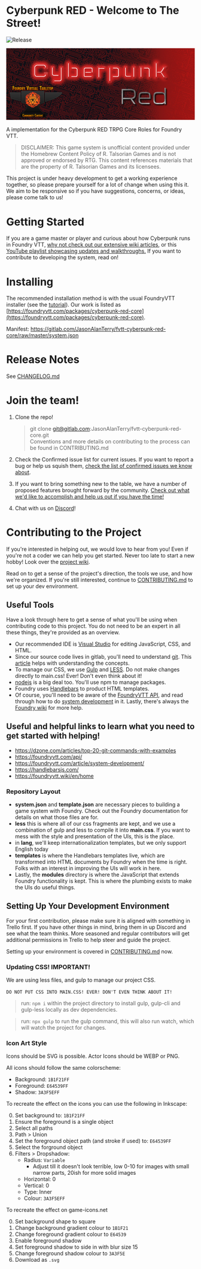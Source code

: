 # Cyberpunk RED - Welcome to The Street!
![Release](https://img.shields.io/gitlab/v/tag/22820629?label=Latest%20Release)

![image](/images/Header-VTT.jpg)

A implementation for the Cyberpunk RED TRPG Core Roles for Foundry VTT.


>DISCLAIMER: This game system is unofficial content provided under the Homebrew Content Policy of R. Talsorian Games and is not approved or endorsed by RTG. This content references materials that are the property of R. Talsorian Games and its licensees.

This project is under heavy development to get a working experience together, so please prepare yourself for a lot of change when using this it. We aim to be responsive so if you have suggestions, concerns, or ideas, please come talk to us!

# Getting Started

If you are a game master or player and curious about how Cyberpunk runs in Foundry VTT, [why not check out our extensive wiki articles](https://gitlab.com/JasonAlanTerry/fvtt-cyberpunk-red-core/-/wikis/home), or this [YouTube playlist showcasing updates and walkthroughs.](https://www.youtube.com/playlist?list=PL4-W5wKEr1fm57F9qnF8a7opYJ1pBt36X) If you want to contribute to developing the system, read on! 

# Installing

The recommended installation method is with the usual FoundryVTT installer (see the [tutorial](https://foundryvtt.com/article/tutorial/)). Our work is listed as [https://foundryvtt.com/packages/cyberpunk-red-core](https://foundryvtt.com/packages/cyberpunk-red-core).

Manifest: https://gitlab.com/JasonAlanTerry/fvtt-cyberpunk-red-core/raw/master/system.json

# Release Notes

See [CHANGELOG.md](https://gitlab.com/JasonAlanTerry/fvtt-cyberpunk-red-core/-/blob/master/CHANGELOG.md)

# Join the team!

1.  Clone the repo!<br>
    > git clone git@gitlab.com:JasonAlanTerry/fvtt-cyberpunk-red-core.git<br>
    Conventions and more details on contributing to the process can be found in CONTRIBUTING.md

2. Check the Confirmed issue list for current issues. If you want to report a bug or help us squish them, [check the list of confirmed issues we know about](https://gitlab.com/JasonAlanTerry/fvtt-cyberpunk-red-core/-/issues?label_name%5B%5D=Confirmed).

3. If you want to bring something new to the table, we have a number of proposed features brought forward by the community. [Check out what we'd like to accomplish and help us out if you have the time!](https://gitlab.com/JasonAlanTerry/fvtt-cyberpunk-red-core/-/issues?label_name%5B%5D=Feature)

4.  Chat with us on [Discord](https://discord.gg/hpyz2nf6Vk)!

# Contributing to the Project

If you're interested in helping out, we would love to hear from you! Even if you're not a coder we can help you get started. Never too late to start a new hobby! Look over the [project wiki](https://gitlab.com/JasonAlanTerry/fvtt-cyberpunk-red-core/-/wikis/home).

Read on to get a sense of the project's direction, the tools we use, and how we're organized. If you're still interested, continue to [CONTRIBUTING.md](https://gitlab.com/JasonAlanTerry/fvtt-cyberpunk-red-core/-/blob/dev/CONTRIBUTING.md) to set up your dev environment.

## Useful Tools

Have a look through here to get a sense of what you'll be using when contributing code to this project. You do not need to be an expert in all these things, they're provided as an overview.

- Our recommended IDE is [Visual Studio](https://code.visualstudio.com/) for editing JavaScript, CSS, and HTML.
- Since our source code lives in gitlab, you'll need to understand [git](https://git-scm.com/). This [article](https://dzone.com/articles/top-20-git-commands-with-examples) helps with understanding the concepts.
- To manage our CSS, we use [Gulp](https://gulpjs.com/) and [LESS](http://lesscss.org/). Do not make changes directly to main.css! Ever! Don't even think about it!
- [nodejs](https://nodejs.org/en/) is a big deal too. You'll use npm to manage packages.
- Foundry uses [Handlebars](https://handlebarsjs.com/) to product HTML templates.
- Of course, you'll need to be aware of the [FoundryVTT API](https://foundryvtt.com/api/), and read through how to do [system development](https://foundryvtt.com/article/system-development/) in it. Lastly, there's always the [Foundry wiki](https://foundryvtt.wiki/en/home) for more help.

## Useful and helpful links to learn what you need to get started with helping!

- https://dzone.com/articles/top-20-git-commands-with-examples
- https://foundryvtt.com/api/
- https://foundryvtt.com/article/system-development/
- https://handlebarsjs.com/
- https://foundryvtt.wiki/en/home

### Repository Layout

- **system.json** and **template.json** are necessary pieces to building a game system with Foundry. Check out the Foundry documentation for details on what those files are for.
- **less** this is where all of our css fragments are kept, and we use a combination of gulp and less to compile it into **main.css**. If you want to mess with the style and presentation of the UIs, this is the place.
- in **lang**, we'll keep internationalization templates, but we only support English today
- **templates** is where the Handlebars templates live, which are transformed into HTML documents by Foundry when the time is right. Folks with an interest in improving the UIs will work in here.
- Lastly, the **modules** directory is where the JavaScript that extends Foundry functionality is kept. This is where the plumbing exists to make the UIs do useful things.

## Setting Up Your Development Environment

For your first contribution, please make sure it is aligned with something in Trello first. If you have other things in mind, bring them in up Discord and see what the team thinks. More seasoned and regular contributors will get additional permissions in Trello to help steer and guide the project.

Setting up your environment is covered in [CONTRIBUTING.md](https://gitlab.com/JasonAlanTerry/fvtt-cyberpunk-red-core/-/blob/dev/CONTRIBUTING.md) now.

### Updating CSS! IMPORTANT!

We are using less files, and gulp to manage our project CSS.

`DO NOT PUT CSS INTO MAIN.CSS! EVER! DON'T EVEN THINK ABOUT IT!`

> run: `npm i` within the project directory to install gulp, gulp-cli and gulp-less locally as dev dependencies.

> run: `npx gulp` to run the gulp command, this will also run watch, which will watch the project for changes.

### Icon Art Style

Icons should be SVG is possible. Actor Icons should be WEBP or PNG.

All icons should follow the same colorscheme:

* Background: `1B1F21FF`
* Foreground: `E64539FF`
* Shadow: `3A3F5EFF`

To recreate the effect on the icons you can use the following in Inkscape:

0. Set background to: `1B1F21FF`
0. Ensure the foreground is a single object
  0. Select all paths
  0. Path > Union
0. Set the foreground object path (and stroke if used) to: `E64539FF`
0. Select the forground object
0. Filters > Dropshadow:
    * Radius: `Variable`
        * Adjust till it doesn't look terrible, low 0-10 for images with small narrow parts, 20ish for more solid images
    * Horizontal: 0
    * Vertical: 0
    * Type: Inner
    * Colour: `3A3F5EFF`

To recreate the effect on game-icons.net

0. Set background shape to square
0. Change background gradient colour to `1B1F21`
0. Change foreground gradient colour to `E64539`
0. Enable foreground shadow
0. Set foreground shadow to side in with blur size 15
0. Change foreground shadow colour to `3A3F5E`
0. Download as `.svg`
